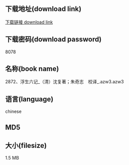 ## 下载地址(download link)
[下载链接 download link](https://tutu365.netlify.app/?s=2872%E3%80%81%E6%B5%AE%E7%94%9F%E5%85%AD%E8%AE%B0_%EF%BC%88%E6%B8%85%EF%BC%89%E6%B2%88%E5%A4%8D%E8%91%97%EF%BC%9B%E6%9C%B1%E5%A5%87%E5%BF%97%E3%80%80%E6%A0%A1%E8%AF%91_.azw3)

## 下载密码(download password)
8078

## 名称(book name)
2872、浮生六记_（清）沈复著；朱奇志　校译_.azw3.azw3

## 语言(language)
chinese

## MD5


## 大小(filesize)
1.5 MB
